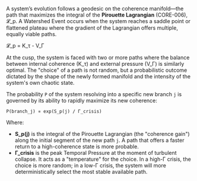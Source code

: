 A system’s evolution follows a geodesic on the coherence manifold—the path that maximizes the integral of the **Pirouette Lagrangian** (CORE-006), 𝓛_p. A Watershed Event occurs when the system reaches a saddle point or flattened plateau where the gradient of the Lagrangian offers multiple, equally viable paths.

𝓛_p = K_τ - V_Γ

At the cusp, the system is faced with two or more paths where the balance between internal coherence (K_τ) and external pressure (V_Γ) is similarly optimal. The "choice" of a path is not random, but a probabilistic outcome dictated by the shape of the newly formed manifold and the intensity of the system's own chaotic state.

The probability `P` of the system resolving into a specific new branch `j` is governed by its ability to rapidly maximize its new coherence:

`P(branch_j) ∝ exp(S_p(j) / Γ_crisis)`

Where:

-   **S_p(j)** is the integral of the Pirouette Lagrangian (the "coherence gain") along the initial segment of the new path `j`. A path that offers a faster return to a high-coherence state is more probable.
-   **Γ_crisis** is the peak Temporal Pressure at the moment of turbulent collapse. It acts as a "temperature" for the choice. In a high-Γ crisis, the choice is more random; in a low-Γ crisis, the system will more deterministically select the most stable available path.